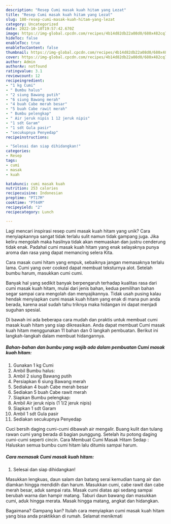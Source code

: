 ```yaml
---
description: "Resep Cumi masak kuah hitam yang Lezat"
title: "Resep Cumi masak kuah hitam yang Lezat"
slug: 180-resep-cumi-masak-kuah-hitam-yang-lezat
category: Uncategorized
date: 2022-10-10T19:57:42.670Z
image: https://img-global.cpcdn.com/recipes/4b14d82db22a08d0/680x482cq70/cumi-masak-kuah-hitam-foto-resep-utama.jpg
hideToc: false
enableToc: true
enableTocContent: false
thumbnail: https://img-global.cpcdn.com/recipes/4b14d82db22a08d0/680x482cq70/cumi-masak-kuah-hitam-foto-resep-utama.jpg
cover: https://img-global.cpcdn.com/recipes/4b14d82db22a08d0/680x482cq70/cumi-masak-kuah-hitam-foto-resep-utama.jpg
author: Admin
authorAv: notfound
ratingvalue: 3.1
reviewcount: 12
recipeingredient:
- "1 kg Cumi"
- " Bumbu halus"
- "2 siung Bawang putih"
- "6 siung Bawang merah"
- "4 buah Cabe merah besar"
- "5 buah Cabe rawit merah"
- " Bumbu pelengkap"
- " Air jeruk nipis 1 12 jeruk nipis"
- "1 sdt Garam"
- "1 sdt Gula pasir"
- "secukupnya Penyedap"
recipeinstructions:

- "Selesai dan siap dihidangkan!"
categories:
- Resep
tags:
- cumi
- masak
- kuah

katakunci: cumi masak kuah 
nutrition: 253 calories
recipecuisine: Indonesian
preptime: "PT17M"
cooktime: "PT44M"
recipeyield: "2"
recipecategory: Lunch

---
```





Lagi mencari inspirasi resep cumi masak kuah hitam yang unik? Cara menyiapkannya sangat tidak terlalu sulit namun tidak gampang juga. Jika keliru mengolah maka hasilnya tidak akan memuaskan dan justru cenderung tidak enak. Padahal cumi masak kuah hitam yang enak selayaknya punya aroma dan rasa yang dapat memancing selera Kita.





Cara masak cumi hitam yang empuk, sebaiknya jangan memasaknya terlalu lama. Cumi yang over cooked dapat membuat teksturnya alot. Setelah bumbu harum, masukkan cumi cumi.

Banyak hal yang sedikit banyak berpengaruh terhadap kualitas rasa dari cumi masak kuah hitam, mulai dari jenis bahan, kedua pemilihan bahan segar sampai cara mengolah dan menyajikannya. Tidak usah pusing kalau hendak menyiapkan cumi masak kuah hitam yang enak di mana pun anda berada, karena asal sudah tahu triknya maka hidangan ini dapat menjadi suguhan spesial.






Di bawah ini ada beberapa cara mudah dan praktis untuk membuat cumi masak kuah hitam yang siap dikreasikan. Anda dapat membuat Cumi masak kuah hitam menggunakan 11 bahan dan 0 langkah pembuatan. Berikut ini langkah-langkah dalam membuat hidangannya.

<!--inarticleads1-->

##### Bahan-bahan dan bumbu yang wajib ada dalam pembuatan Cumi masak kuah hitam:

1. Gunakan 1 kg Cumi
1. Ambil  Bumbu halus:
1. Ambil 2 siung Bawang putih
1. Persiapkan 6 siung Bawang merah
1. Sediakan 4 buah Cabe merah besar
1. Sediakan 5 buah Cabe rawit merah
1. Siapkan  Bumbu pelengkap:
1. Ambil  Air jeruk nipis (1 1/2 jeruk nipis)
1. Siapkan 1 sdt Garam
1. Ambil 1 sdt Gula pasir
1. Sediakan secukupnya Penyedap


Cuci bersih daging cumi-cumi dibawah air mengalir. Buang kulit dan tulang rawan cumi yang berada di bagian punggung. Setelah itu potong daging cumi-cumi seperti cincin. Cara Membuat Cumi Masak Hitam Sedap : Haluskan semua bumbu cumi hitam lalu ditumis sampai harum. 

<!--inarticleads2-->

##### Cara memasak Cumi masak kuah hitam:


1. Selesai dan siap dihidangkan!

Masukkan lengkuas, daun salam dan batang serai kemudian tuang air dan diamkan hingga mendidih dan harum. Masukkan cumi, cabe rawit dan cabe merah besar, aduk sampai rata. Masak cumi diatas api sedang sampai berubah warna dan hampir matang. Taburi daun bawang dan masukkan cumi, aduk hingga merata. Masak hingga matang, angkat dan hidangkan. 

Bagaimana? Gampang kan? Itulah cara menyiapkan cumi masak kuah hitam yang bisa anda praktikkan di rumah. Selamat menikmati
